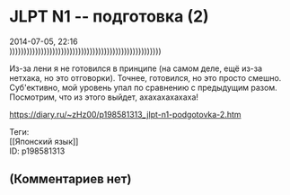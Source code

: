 JLPT N1 -- подготовка (2)
=========================

  
2014-07-05, 22:16  
 )))))))))))))))))))))))))))))))))))))))))))))))))))))   
   
 Из-за лени я не готовился в принципе (на самом деле, ещё из-за нетхака, но это отговорки). Точнее, готовился, но это просто смешно. Суб'ективно, мой уровень упал по сравнению с предыдущим разом. Посмотрим, что из этого выйдет, ахахахахахаха!   
  
<https://diary.ru/~zHz00/p198581313_jlpt-n1-podgotovka-2.htm>  
  
Теги:  
[[Японский язык]]  
ID: p198581313  


(Комментариев нет)
------------------